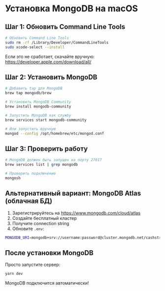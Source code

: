 # Установка MongoDB на macOS

## Шаг 1: Обновить Command Line Tools

```bash
# Обновить Command Line Tools
sudo rm -rf /Library/Developer/CommandLineTools
sudo xcode-select --install
```

Если это не сработает, скачайте вручную:
https://developer.apple.com/download/all/

## Шаг 2: Установить MongoDB

```bash
# Добавить tap для MongoDB
brew tap mongodb/brew

# Установить MongoDB Community
brew install mongodb-community

# Запустить MongoDB как службу
brew services start mongodb-community

# Или запустить вручную
mongod --config /opt/homebrew/etc/mongod.conf
```

## Шаг 3: Проверить работу

```bash
# MongoDB должен быть запущен на порту 27017
brew services list | grep mongodb

# Проверить подключение
mongosh
```

## Альтернативный вариант: MongoDB Atlas (облачная БД)

1. Зарегистрируйтесь на https://www.mongodb.com/cloud/atlas
2. Создайте бесплатный кластер
3. Получите connection string
4. Обновите `.env`:

```bash
MONGODB_URI=mongodb+srv://username:password@cluster.mongodb.net/cashstream
```

## После установки MongoDB

Просто запустите сервер:

```bash
yarn dev
```

MongoDB подключится автоматически!

